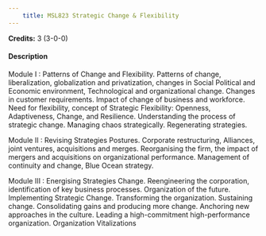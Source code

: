 ```yaml
---
    title: MSL823 Strategic Change & Flexibility
---
```

**Credits:** 3 (3-0-0)



#### Description 
Module I : Patterns of Change and Flexibility. Patterns of change, liberalization, globalization and privatization, changes in Social Political and Economic environment, Technological and organizational change. Changes in customer requirements. Impact of change of business and workforce. Need for flexibility, concept of Strategic Flexibility: Openness, Adaptiveness, Change, and Resilience. Understanding the process of strategic change. Managing chaos strategically. Regenerating strategies.

Module II : Revising Strategies Postures. Corporate restructuring, Alliances, joint ventures, acquisitions and merges. Reorganising the firm, the impact of mergers and acquisitions on organizational performance. Management of continuity and change, Blue Ocean strategy.

Module III : Energising Strategies Change. Reengineering the corporation, identification of key business processes. Organization of the future. Implementing Strategic Change. Transforming the organization. Sustaining change. Consolidating gains and producing more change. Anchoring new approaches in the culture. Leading a high-commitment high-performance organization. Organization Vitalizations